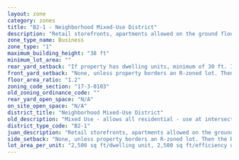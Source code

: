 ```yaml
---
layout: zone
category: zones
title: "B2-1 - Neighborhood Mixed-Use District"
description: "Retail storefronts, apartments allowed on the ground floor. Intended to spur development in commercial corridors with low demand for retail."
zone_type_name: Business
zone_type: "1"
maximum_building_height: "38 ft"
minimum_lot_area: ""
rear_yard_setback: "If property has dwelling units, minimum of 30 ft. If its rear property line borders the side property line of an R-zoned lot, the rear setback must equal the side setback of the R-zoned lot. If rear line borders the R lot&#39;s rear line, setback must be at least 16 ft."
front_yard_setback: "None, unless property borders an R-zoned lot. Then the front setback must be at least 50% of the R lot&#39;s front setback. (See 17-3-0404.)"
floor_area_ratio: "1.2"
zoning_code_section: "17-3-0103"
old_zoning_ordinance_code: ""
rear_yard_open_space: "N/A"
on_site_open_space: "N/A"
district_title: "Neighborhood Mixed-Use District"
old_description: "Mixed Use - allows all residential - use at intersections &amp; on low traffic &amp; low volume streets."
district_type_code: "B2-1"
juan_description: "Retail storefronts, apartments allowed on the ground floor. Intended to spur development in commercial corridors with low demand for retail."
side_setback: "None, unless property borders an R-zoned lot. Then the R lot&#39;s front setback applies."
lot_area_per_unit: "2,500 sq ft/dwelling unit, 2,500 sq ft/efficiency unit, no SRO units allowed"
---
```

